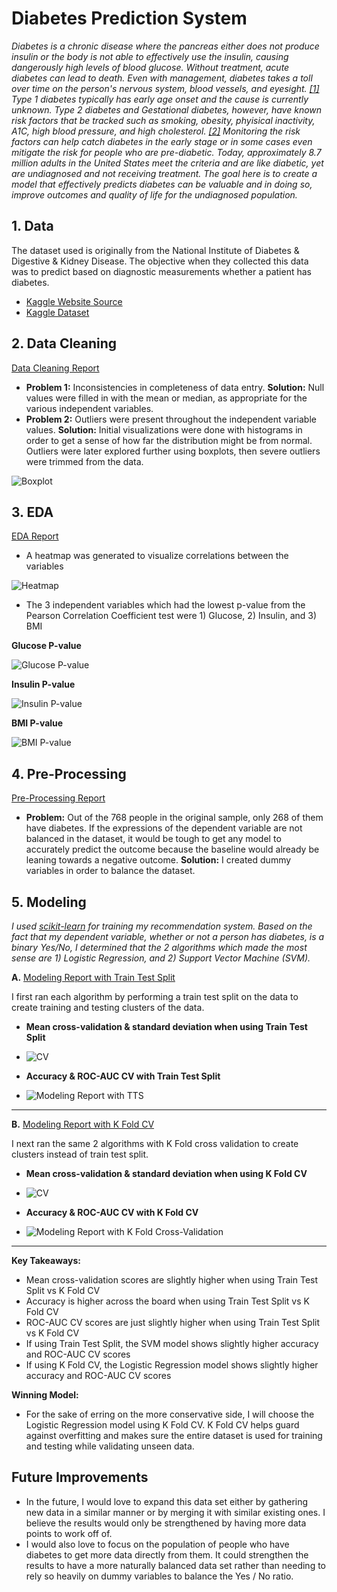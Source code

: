 <h1>Diabetes Prediction System</h1>

_Diabetes is a chronic disease where the pancreas either does not produce insulin or the body is not able to effectively use the insulin, causing dangerously high levels of blood glucose. Without treatment, acute diabetes can lead to death. Even with management, diabetes takes a toll over time on the person's nervous system, blood vessels, and eyesight. [[1]](https://www.who.int/news-room/fact-sheets/detail/diabetes) Type 1 diabetes typically has early age onset and the cause is currently unknown. Type 2 diabetes and Gestational diabetes, however, have known risk factors that be tracked such as smoking, obesity, phyisical inactivity, A1C, high blood pressure, and high cholesterol. [[2]](https://www.cdc.gov/diabetes/php/data-research/index.html) Monitoring the risk factors can help catch diabetes in the early stage or in some cases even mitigate the risk for people who are pre-diabetic. Today, approximately 8.7 million adults in the United States meet the criteria and are like diabetic, yet are undiagnosed and not receiving treatment. The goal here is to create a model that effectively predicts diabetes can be valuable and in doing so, improve outcomes and quality of life for the undiagnosed population._

<h2>1. Data</h2>

The dataset used is originally from the National Institute of Diabetes & Digestive & Kidney Disease. The objective when they collected this data was to predict based on diagnostic measurements whether a patient has diabetes.

* [Kaggle Website Source](https://www.kaggle.com/datasets/mathchi/diabetes-data-set)
* [Kaggle Dataset](https://github.com/sarahberkin/Capstone-Two-Sarah-Berkin/blob/main/data/diabetes.csv)

<h2>2. Data Cleaning</h2>

[Data Cleaning Report](https://github.com/sarahberkin/Capstone-Two-Sarah-Berkin/blob/main/Capstone%202%20Diabetes%20Project.ipynb)

* **Problem 1:** Inconsistencies in completeness of data entry. **Solution:** Null values were filled in with the mean or median, as appropriate for the various independent variables.
* **Problem 2:** Outliers were present throughout the independent variable values. **Solution:** Initial visualizations were done with histograms in order to get a sense of how far the distribution might be from normal. Outliers were later explored further using boxplots, then severe outliers were trimmed from the data.

![Boxplot](https://github.com/sarahberkin/Capstone-Two-Sarah-Berkin/blob/main/images/OutliersinBoxplot.png)

<h2>3. EDA</h2>

[EDA Report](https://github.com/sarahberkin/Capstone-Two-Sarah-Berkin/blob/main/Sarah.Berkin--EDA-Capstone%202%20Diabetes%20Project.ipynb)

* A heatmap was generated to visualize correlations between the variables

![Heatmap](https://github.com/sarahberkin/Capstone-Two-Sarah-Berkin/blob/main/images/CorrelationHeatmap.png)

* The 3 independent variables which had the lowest p-value from the Pearson Correlation Coefficient test were 1) Glucose, 2) Insulin, and 3) BMI

**Glucose P-value**

![Glucose P-value](https://github.com/sarahberkin/Capstone-Two-Sarah-Berkin/blob/main/images/Glucose%20Pearson%20Coefficient.png)

**Insulin P-value**

![Insulin P-value](https://github.com/sarahberkin/Capstone-Two-Sarah-Berkin/blob/main/images/Insulin%20Pearson%20Coefficient.png)

**BMI P-value**

![BMI P-value](https://github.com/sarahberkin/Capstone-Two-Sarah-Berkin/blob/main/images/BMI%20Pearson%20Coefficient.png)

<h2>4. Pre-Processing</h2>

[Pre-Processing Report](https://github.com/sarahberkin/Capstone-Two-Sarah-Berkin/blob/main/Sarah.Berkin--PreProcessing.Revised-Capstone%202%20Diabetes%20Project.ipynb)

* **Problem:** Out of the 768 people in the original sample, only 268 of them have diabetes. If the expressions of the dependent variable are not balanced in the dataset, it would be tough to get any model to accurately predict the outcome because the baseline would already be leaning towards a negative outcome. **Solution:** I created dummy variables in order to balance the dataset.

<h2>5. Modeling</h2>

_I used [scikit-learn](https://scikit-learn.org/stable/) for training my recommendation system. Based on the fact that my dependent variable, whether or not a person has diabetes, is a binary Yes/No, I determined that the 2 algorithms which made the most sense are 1) Logistic Regression, and 2) Support Vector Machine (SVM)._

**A.** [Modeling Report with Train Test Split](https://github.com/sarahberkin/Capstone-Two-Sarah-Berkin/blob/main/Sarah.Berkin--Modeling.Revised-Capstone%202%20Diabetes%20Project.ipynb)

I first ran each algorithm by performing a train test split on the data to create training and testing clusters of the data. 

* **Mean cross-validation & standard deviation when using Train Test Split**

* ![CV](https://github.com/sarahberkin/Capstone-Two-Sarah-Berkin/blob/main/images/CVscoresw-TTS.png)

* **Accuracy & ROC-AUC CV with Train Test Split**

* ![Modeling Report with TTS](https://github.com/sarahberkin/Capstone-Two-Sarah-Berkin/blob/main/images/modelresultswithTTS.png)

-------

**B.** [Modeling Report with K Fold CV](https://github.com/sarahberkin/Capstone-Two-Sarah-Berkin/blob/main/S.Berkin--KFold-Capstone%202%20Diabetes%20Project.ipynb)

I next ran the same 2 algorithms with K Fold cross validation to create clusters instead of train test split.

* **Mean cross-validation & standard deviation when using K Fold CV**

* ![CV](https://github.com/sarahberkin/Capstone-Two-Sarah-Berkin/blob/main/images/CVwithKFold.png)

* **Accuracy & ROC-AUC CV with K Fold CV**

* ![Modeling Report with K Fold Cross-Validation](https://github.com/sarahberkin/Capstone-Two-Sarah-Berkin/blob/main/images/modelresultsKFold.png)

--------

**Key Takeaways:**
* Mean cross-validation scores are slightly higher when using Train Test Split vs K Fold CV
* Accuracy is higher across the board when using Train Test Split vs K Fold CV
* ROC-AUC CV scores are just slightly higher when using Train Test Split vs K Fold CV
* If using Train Test Split, the SVM model shows slightly higher accuracy and ROC-AUC CV scores
* If using K Fold CV, the Logistic Regression model shows slightly higher accuracy and ROC-AUC CV scores

**Winning Model:**
* For the sake of erring on the more conservative side, I will choose the Logistic Regression model using K Fold CV. K Fold CV helps guard against overfitting and makes sure the entire dataset is used for training and testing while validating unseen data.

<h2>Future Improvements</h2>

* In the future, I would love to expand this data set either by gathering new data in a similar manner or by merging it with similar existing ones. I believe the results would only be strengthened by having more data points to work off of.
* I would also love to focus on the population of people who have diabetes to get more data directly from them. It could strengthen the results to have a more naturally balanced data set rather than needing to rely so heavily on dummy variables to balance the Yes / No ratio.
